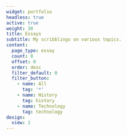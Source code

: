 ```yaml
---
widget: portfolio
headless: true
active: true
weight: 30
title: Essays
subtitle: My scribblings on various topics.
content:
  page_type: essay
  count: 0
  offset: 0
  order: desc
  filter_default: 0
  filter_button:
    - name: All
      tag: '*'
    - name: History
      tag: history
    - name: Technology
      tag: technology
design:
  view: 2
---
```

